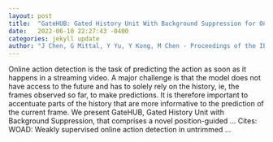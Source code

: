 ```yaml
---
layout: post
title:  "GateHUB: Gated History Unit With Background Suppression for Online Action Detection"
date:   2022-06-10 22:27:43 -0400
categories: jekyll update
author: "J Chen, G Mittal, Y Yu, Y Kong, M Chen - Proceedings of the IEEE/CVF Conference …, 2022"
---
```

Online action detection is the task of predicting the action as soon as it happens in a streaming video. A major challenge is that the model does not have access to the future and has to solely rely on the history, ie, the frames observed so far, to make predictions. It is therefore important to accentuate parts of the history that are more informative to the prediction of the current frame. We present GateHUB, Gated History Unit with Background Suppression, that comprises a novel position-guided …
Cites: ‪WOAD: Weakly supervised online action detection in untrimmed …‬  